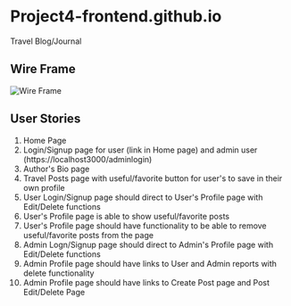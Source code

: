 # Project4-frontend.github.io
Travel Blog/Journal

## Wire Frame

![Wire Frame](https://user-images.githubusercontent.com/82845234/124988822-7c071380-e00c-11eb-83de-eb0a1a470af6.png)

## User Stories

1) Home Page
2) Login/Signup page for user (link in Home page) and admin user (https://localhost3000/adminlogin)
3) Author's Bio page
4) Travel Posts page with useful/favorite button for user's to save in their own profile
5) User Login/Signup page should direct to User's Profile page with Edit/Delete functions
6) User's Profile page is able to show useful/favorite posts
7) User's Profile page should have functionality to be able to remove useful/favorite posts from the page
8) Admin Logn/Signup page should direct to Admin's Profile page with Edit/Delete functions
9) Admin Profile page should have links to User and Admin reports with delete functionality
10) Admin Profile page should have links to Create Post page and Post Edit/Delete Page
